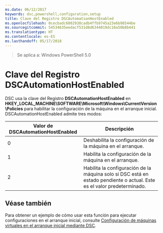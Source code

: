 ```yaml
---
ms.date: 06/12/2017
keywords: dsc,powershell,configuration,setup
title: Clave del Registro DSCAutomationHostEnabled
ms.openlocfilehash: 0cecbadc6802938cadb4ffb9745a23e6b98544be
ms.sourcegitcommit: 54534635eedacf531d8d6344019dc16a50b8b441
ms.translationtype: HT
ms.contentlocale: es-ES
ms.lasthandoff: 05/17/2018
---
```

>Se aplica a: Windows PowerShell 5.0

# <a name="dscautomationhostenabled-registry-key"></a>Clave del Registro DSCAutomationHostEnabled

DSC usa la clave del Registro **DSCAutomationHostEnabled** en **HKEY_LOCAL_MACHINE\SOFTWARE\Microsoft\Windows\CurrentVersion\Policies** para habilitar la configuración de la máquina en el arranque inicial.
DSCAutomationHostEnabled admite tres modos:

|  Valor de DSCAutomationHostEnabled  |  Descripción   |
|---|---|
0 | Deshabilita la configuración de la máquina en el arranque. |
1 | Habilita la configuración de la máquina en el arranque. |
2 | Habilita la configuración de la máquina solo si DSC está en estado pendiente o actual. Este es el valor predeterminado. |

## <a name="see-also"></a>Véase también

Para obtener un ejemplo de cómo usar esta función para ejecutar configuraciones en el arranque inicial, consulte [Configuración de máquinas virtuales en el arranque inicial mediante DSC](bootstrapDsc.md).